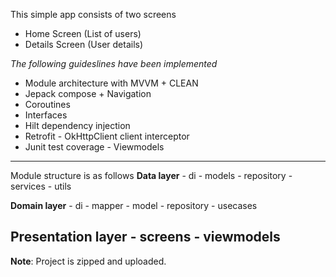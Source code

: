 This simple app consists of two screens
- Home Screen (List of users)
- Details Screen (User details) 

_The following guideslines have been implemented_
* Module architecture with MVVM + CLEAN
* Jepack compose + Navigation
* Coroutines
* Interfaces
* Hilt dependency injection
* Retrofit - OkHttpClient client interceptor
* Junit test coverage - Viewmodels
---------------------------------------------------
Module structure is as follows
  **Data layer**
    - di
    - models
    - repository
    - services
    - utils

  **Domain layer**
    - di
    - mapper
    - model
    - repository
    - usecases
    
  **Presentation layer**
    - screens
    - viewmodels
---------------------------------------------------
  **Note**: Project is zipped and uploaded.
